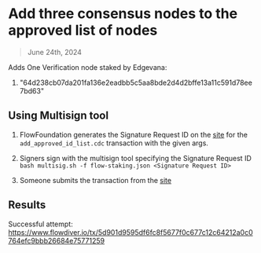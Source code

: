 # Add three consensus nodes to the approved list of nodes

> June 24th, 2024

Adds One Verification node staked by Edgevana:

1. "64d238cb07da201fa136e2eadbb5c5aa8bde2d4d2bffe13a11c591d78ee7bd63"


## Using Multisign tool

1. FlowFoundation generates the Signature Request ID on the [site](https://flow-multisig-git-service-account-onflow.vercel.app/mainnet) for the `add_approved_id_list.cdc` transaction with the given args.

2. Signers sign with the multisign tool specifying the Signature Request ID
   `bash multisig.sh -f flow-staking.json <Signature Request ID>`

3. Someone submits the transaction from the [site](https://flow-multisig-git-service-account-onflow.vercel.app/mainnet)


## Results


Successful attempt: https://www.flowdiver.io/tx/5d901d9595df6fc8f5677f0c677c12c64212a0c0764efc9bbb26684e75771259

